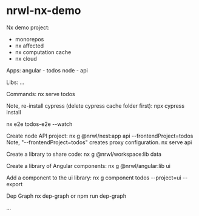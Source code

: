 # nrwl-nx-demo
Nx demo project:
- monorepos
- nx affected
- nx computation cache
- nx cloud


Apps:
angular - todos
node - api

Libs:
...

Commands:
nx serve todos

Note, re-install cypress (delete cypress cache folder first):
npx cypress install

nx e2e todos-e2e --watch

Create node API project:
nx g @nrwl/nest:app api --frontendProject=todos
Note, "--frontendProject=todos" creates proxy configuration.
nx serve api

Create a library to share code:
nx g @nrwl/workspace:lib data

Create a library of Angular components:
nx g @nrwl/angular:lib ui

Add a component to the ui library:
nx g component todos --project=ui --export

Dep Graph
nx dep-graph or npm run dep-graph

...